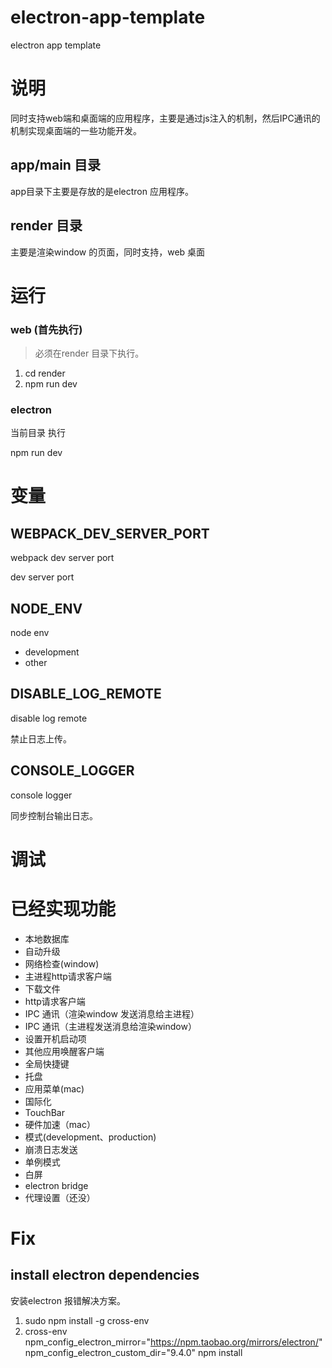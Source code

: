# electron-app-template
 electron app template
 
# 说明

同时支持web端和桌面端的应用程序，主要是通过js注入的机制，然后IPC通讯的机制实现桌面端的一些功能开发。

## app/main 目录

app目录下主要是存放的是electron 应用程序。

## render 目录
主要是渲染window 的页面，同时支持，web 桌面 
 

# 运行

### web (首先执行)
> 必须在render 目录下执行。
1. cd render
2. npm run dev

### electron

当前目录 执行

npm run dev



 
# 变量

## WEBPACK_DEV_SERVER_PORT
webpack dev server port

dev server port


## NODE_ENV
node env

- development
- other


## DISABLE_LOG_REMOTE
disable log remote

禁止日志上传。

## CONSOLE_LOGGER 

console logger

同步控制台输出日志。
 
# 调试 



# 已经实现功能

- 本地数据库
- 自动升级
- 网络检查(window)
- 主进程http请求客户端
- 下载文件
- http请求客户端
- IPC 通讯（渲染window 发送消息给主进程）
- IPC 通讯（主进程发送消息给渲染window）
- 设置开机启动项
- 其他应用唤醒客户端
- 全局快捷键
- 托盘
- 应用菜单(mac)
- 国际化
- TouchBar
- 硬件加速（mac）
- 模式(development、production)
- 崩溃日志发送
- 单例模式
- 白屏
- electron bridge
- 代理设置（还没）

 
 
 
# Fix 
 
## install electron dependencies 

安装electron 报错解决方案。
 
1. sudo npm install -g cross-env 
2. cross-env npm_config_electron_mirror="https://npm.taobao.org/mirrors/electron/" npm_config_electron_custom_dir="9.4.0" npm install
